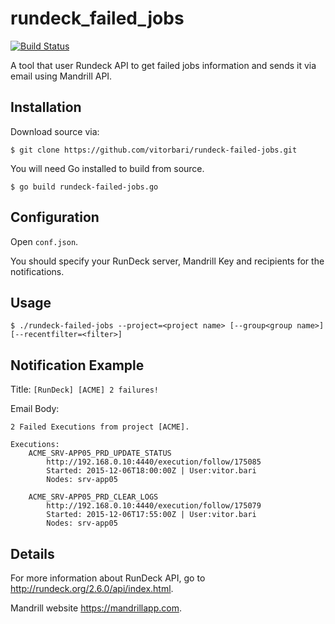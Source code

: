 # rundeck_failed_jobs

[![Build Status](https://travis-ci.org/vitorbari/rundeck-failed-jobs.svg)](https://travis-ci.org/vitorbari/rundeck-failed-jobs)

A tool that user Rundeck API to get failed jobs information and sends it via email using Mandrill API.

## Installation

Download source via:

```
$ git clone https://github.com/vitorbari/rundeck-failed-jobs.git
```

You will need Go installed to build from source.

```
$ go build rundeck-failed-jobs.go
```

## Configuration

Open `conf.json`. 

You should specify your RunDeck server, Mandrill Key and recipients for the notifications.


## Usage

```
$ ./rundeck-failed-jobs --project=<project name> [--group<group name>] [--recentfilter=<filter>]
```

## Notification Example

Title: `[RunDeck] [ACME] 2 failures!`

Email Body:
```
2 Failed Executions from project [ACME].

Executions:
	ACME_SRV-APP05_PRD_UPDATE_STATUS
		http://192.168.0.10:4440/execution/follow/175085
		Started: 2015-12-06T18:00:00Z | User:vitor.bari
		Nodes: srv-app05

	ACME_SRV-APP05_PRD_CLEAR_LOGS
		http://192.168.0.10:4440/execution/follow/175079
		Started: 2015-12-06T17:55:00Z | User:vitor.bari
		Nodes: srv-app05
```

## Details

For more information about RunDeck API, go to <http://rundeck.org/2.6.0/api/index.html>.

Mandrill website <https://mandrillapp.com>.